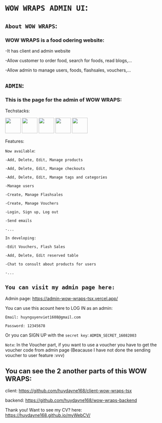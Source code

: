 # `WOW WRAPS ADMIN UI`:
## `About WOW WRAPS`:
### WOW WRAPS is a food odering website:

-It has client and admin website

-Allow customer to order food, search for foods, read blogs,...

-Allow admin to manage users, foods, flashsales, vouchers,...

## `ADMIN`:
### This is the page for the admin of WOW WRAPS:

Techstacks:

<img src="https://oneteamsolutions.in/blogoneteam/wp-content/uploads/2020/05/REACT-JS-KOCHI.png" height=50 width= auto/> <img src= "https://upload.wikimedia.org/wikipedia/commons/thumb/4/4c/Typescript_logo_2020.svg/1200px-Typescript_logo_2020.svg.png" height=50 width= auto/> <img src="https://reactrouter.com/_brand/react-router-stacked-color.png" height=50 width= auto/> <img src="https://i0.wp.com/programmingwithmosh.com/wp-content/uploads/2020/02/reduxlogo.png?ssl=1" height=50 width= auto/> <img src="https://iconape.com/wp-content/files/ro/370540/svg/ant-design-logo-icon-png-svg.png" height=50 width= auto/>


Features: 

`Now available`:

    -Add, Delete, Edit, Manage products

    -Add, Delete, Edit, Manage checkouts

    -Add, Delete, Edit, Manage tags and categories

    -Manage users

    -Create, Manage Flashsales

    -Create, Manage Vouchers

    -Login, Sign up, Log out

    -Send emails

    -...

`In developing:`

    -Edit Vouchers, Flash Sales
    
    -Add, Delete, Edit reserved table
    
    -Chat to consult about products for users
    
    -...

## `You can visit my admin page here:`

Admin page: https://admin-wow-wraps-tsx.vercel.app/

You can use this acount here to LOG IN as an admin:

    Email: huynguyenviet1608@gmail.com
    
    Password: 12345678

Or you can SIGN UP with the `secret key`:  `ADMIN_SECRET_16082003`

`Note`: In the Voucher part, if you want to use a voucher you have to get the voucher code from admin page (Beacause I have not done the sending voucher to user feature :vvv)

## You can see the 2 another parts of this WOW WRAPS:

client: https://github.com/huydayne168/client-wow-wraps-tsx

backend: https://github.com/huydayne168/wow-wraps-backend

Thank you! Want to see my CV? here: https://huydayne168.github.io/myWebCV/

